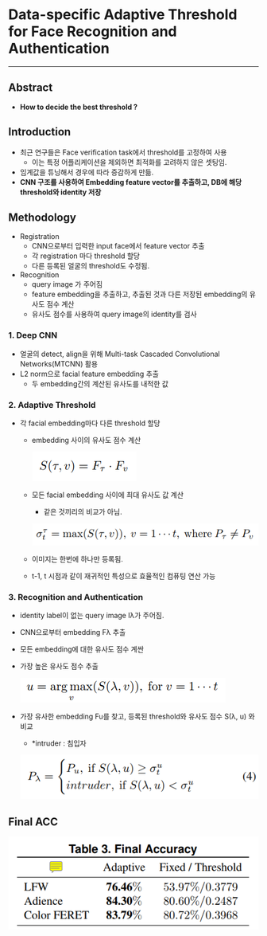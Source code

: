 # **Data-specific Adaptive Threshold for Face Recognition and Authentication**  

<hr>



## Abstract

- **How to decide the best threshold ?**

## Introduction

- 최근 연구들은 Face verification task에서 threshold를 고정하여 사용
  - 이는 특정 어플리케이션을 제외하면 최적화를 고려하지 않은 셋팅임.
- 임계값을 튜닝해서 경우에 따라 증감하게 만듦.
- **CNN 구조를 사용하여 Embedding feature vector를 추출하고, DB에 해당 threshold와 identity 저장**

## Methodology

- Registration
  - CNN으로부터 입력한 input face에서 feature vector 추출
  - 각 registration 마다 threshold 할당
  - 다른 등록된 얼굴의 threshold도 수정됨.
- Recognition
  - query image 가 주어짐
  - feature embedding을 추출하고, 추출된 것과 다른 저장된 embedding의 유사도 점수 계산
  - 유사도 점수를 사용하여 query image의 identity를 검사

### 1. Deep CNN

- 얼굴의 detect, align을 위해 Multi-task Cascaded Convolutional Networks(MTCNN) 활용
- L2 norm으로 facial feature embedding 추출
  - 두 embedding간의 계산된 유사도를 내적한 값

### 2. Adaptive Threshold

- 각 facial embedding마다 다른 threshold 할당

  - embedding 사이의 유사도 점수 계산

    ![1.PNG](Eq/1.PNG?raw=true)

  - 모든 facial embedding 사이에 최대 유사도 값 계산

    - 같은 것끼리의 비교가 아님.

    ![2.PNG](Eq/2.PNG?raw=true)

  - 이미지는 한번에 하나만 등록됨.

  - t-1, t 시점과 같이 재귀적인 특성으로 효율적인 컴퓨팅 연산 가능

### 3. Recognition and Authentication

- identity label이 없는 query image Iλ가 주어짐.

- CNN으로부터 embedding Fλ 추출

- 모든 embedding에 대한 유사도 점수 계싼

- 가장 높은 유사도 점수 추출

  ![3.PNG](Eq/3.PNG?raw=true)

- 가장 유사한 embedding Fu를 찾고, 등록된 threshold와 유사도 점수 S(λ, u) 와 비교

  - *intruder : 침입자

  ![4.PNG](Eq/4.PNG?raw=true)



## Final ACC

![1.PNG](Table/3.PNG?raw=true)

